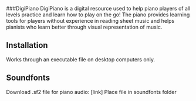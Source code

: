 ###DigiPiano
DigiPiano is a digital resource used to help piano players of all levels practice and learn how to play on the go! The piano provides learning tools for players without experience in reading sheet music and helps pianists who learn better through visual representation of music.

## Installation
Works through an executable file on desktop computers only.

## Soundfonts
Download .sf2 file for piano audio: [link]
Place file in soundfonts folder

